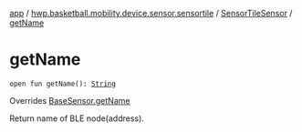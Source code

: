 [app](../../index.md) / [hwp.basketball.mobility.device.sensor.sensortile](../index.md) / [SensorTileSensor](index.md) / [getName](.)

# getName

`open fun getName(): `[`String`](https://kotlinlang.org/api/latest/jvm/stdlib/kotlin/-string/index.html)

Overrides [BaseSensor.getName](../../hwp.basketball.mobility.device.sensor/-base-sensor/get-name.md)

Return name of BLE node(address).


